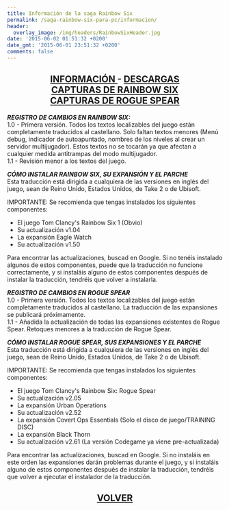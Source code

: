 ```yaml
---
title: Información de la saga Rainbow Six
permalink: /saga-rainbow-six-para-pc/informacion/
header:
  overlay_image: /img/headers/RainbowSixHeader.jpg
date: '2015-06-02 01:51:32 +0200'
date_gmt: '2015-06-01 23:51:32 +0200'
comments: false
---
```

<h2 style="text-align: center;"><strong><a href="/saga-rainbow-six-para-pc/informacion/">INFORMACIÓN </a>- <a href="/saga-rainbow-six-para-pc/descargar/">DESCARGAS</a><br>
<a href="/saga-rainbow-six-para-pc/capturasr6/">CAPTURAS DE RAINBOW SIX</a><br>
<a href="/saga-rainbow-six-para-pc/capturasrogue/">CAPTURAS DE ROGUE SPEAR</a></strong></h2>

_**REGISTRO DE CAMBIOS EN RAINBOW SIX:**_  
1.0 - Primera versión. Todos los textos localizables del juego están completamente 
traducidos al castellano. Solo faltan textos menores (Menú debug, indicador de 
autoapuntado, nombres de los niveles al crear un servidor multijugador). Estos 
textos no se tocarán ya que afectan a cualquier medida antitrampas del modo 
multijugador.  
1.1 - Revisión menor a los textos del juego.

_**CÓMO INSTALAR RAINBOW SIX, SU EXPANSIÓN Y EL PARCHE**_  
Esta traducción está dirigida a cualquiera de las versiones en inglés del juego, 
sean de Reino Unido, Estados Unidos, de Take 2 o de Ubisoft.

IMPORTANTE: Se recomienda que tengas instalados los siguientes componentes:
- El juego Tom Clancy's Rainbow Six 1 (Obvio)
- Su actualización v1.04
- La expansión Eagle Watch
- Su actualización v1.50

Para encontrar las actualizaciones, buscad en Google. Si no tenéis instalado
algunos de estos componentes, puede que la traducción no funcione
correctamente, y si instaláis alguno de estos componentes después de instalar
la traducción, tendréis que volver a instalarla.

_**REGISTRO DE CAMBIOS EN ROGUE SPEAR**_  
1.0 - Primera versión. Todos los textos localizables del juego están completamente 
traducidos al castellano. La traducción de las expansiones se publicará próximamente.  
1.1 - Añadida la actualización de todas las expansiones existentes de Rogue Spear. 
Retoques menores a la traducción de Rogue Spear.

_**CÓMO INSTALAR ROGUE SPEAR, SUS EXPANSIONES Y EL PARCHE**_  
Esta traducción está dirigida a cualquiera de las versiones en inglés del
juego, sean de Reino Unido, Estados Unidos, de Take 2 o de Ubisoft.

IMPORTANTE: Se recomienda que tengas instalados los siguientes componentes:
- El juego Tom Clancy's Rainbow Six: Rogue Spear
- Su actualización v2.05
- La expansión Urban Operations
- Su actualización v2.52
- La expansión Covert Ops Essentials (Solo el disco de juego/TRAINING DISC)
- La expansión Black Thorn
- Su actualización v2.61 (La versión Codegame ya viene pre-actualizada)

Para encontrar las actualizaciones, buscad en Google. Si no instaláis en 
este orden las expansiones darán problemas durante el juego, y si instaláis 
alguno de estos componentes después de instalar la traducción, tendréis que 
volver a ejecutar el instalador de la traducción.

<h2 style="text-align: center;"><a href="/saga-rainbow-six-para-pc/"><strong>VOLVER</strong></a></h2>
<br>
<br>
<br>

